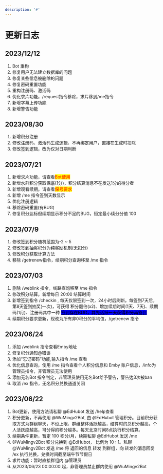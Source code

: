 ```yaml
---
description: '#'
---
```


# 更新日志

## 2023/12/12

1. Bot 重构
2. 修复用户无法建立数据库的问题
3. 修复某些信息被删除的问题
4. 修复密码重置功能
5. 重构注册码、激活码
6. 优化求片功能，/request指令移除，求片移到/me指令
7. 新增字幕上传功能
8. 新增警告功能

## 2023/08/30

1. 新增积分注册
2. 修改注册码、激活码生成逻辑，不再绑定用户，直接在生成时扣除
3. 修改签到逻辑，改为仅对日期判断

## 2023/07/21

1. 新增求片功能，请查看<mark style="color:red;">Bot使用</mark>
2. 新增水群积分获取保底(1分)，积分结算消息不在发送1分的得分者
3. 新增观看续期，请查看<mark style="color:red;">保号要求</mark>
4. 新增 /me 指令签到天数显示
5. 优化注册逻辑
6. 移除密码重置(有BUG)
7. 修复积分达标但续期显示积分不足的BUG，恒定最小续分分值 100

## 2023/07/9

1. 修改签到积分随机范围为-2 \~ 5
2. 修改签到抽奖积分为纯奖励机制(无扣分)
3. 修改积分获取计算方法
4. 移除 /getrenew指令，续期积分查询移至 /me 指令

## 2023/07/03

1. 删除 /weblink 指令，线路查询移至 /me 指令
2. 修改积分结算，新增每日 20:00 结算时间
3. 新增签到指令 /checkin , 每天仅限签到一次，24小时后刷新。每签到7天后，第8天签到抽奖(一次)，可获得 积分翻倍(x2)、增加续期时间(1天、7天)、续期码(1月)、注册码其中一种 <mark style="background-color:blue;">签到存在BUG，其先活跃一天获得积分再签到</mark>
4. 续期积分要求更新，现改为所有非0积分的平均值，/getrenew 指令

## 2023/06/24

1. 添加 /weblink 指令查看Emby地址
2. 修复积分通知@错误
3. 添加“忘记密码”功能,输入指令 /me 查看
4. 优化信息查询，使用 /me 指令查看个人积分信息和 Emby 账户信息，/info为管理员指令，非管理员无法使用
5. 添加无名Bot 指令判定，非管理员使用无名Bot给予警告，警告达3次被ban
6. 取消 /ex 指令，无名积分兑换通道关闭

## 2023/06/22

1. Bot更新，使用方法请私聊 @EdHubot 发送 /help查看
2. 积分更新，不再使用 @WuMingv2Bot, 由 @EdHubot 管理积分。目前积分获取方式为群组聊天，不设上限，群组整体活跃越高，结算时的总积分越高，个人活跃度越高，可分得的积分越多。每天北京时间8点执行积分结算。
3. 续期条件更新，暂定 100 积分/月，续期私聊 @EdHubot 发送 /me
4. @WuMingv2Bot 积分兑换到 @EdHubot， 比例为 10 : 1。私聊 @WuMingv2Bot 发送 /me 将 返回的信息 转发 到群组，向 转发的消息回复 /ex 执行兑换，兑换时间截至端午节节假日
5. 求片功能：暂时直接群组内 @管理员
6. 从2023/06/23 00:00:00 起，非管理员禁止群内使用 @WuMingv2Bot
